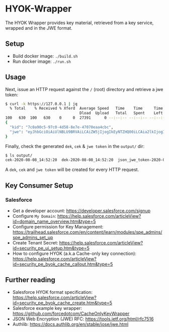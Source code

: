 # HYOK-Wrapper
The HYOK Wrapper provides key material, retrieved from a key service, wrapped and in the JWE format.

## Setup
- Build docker image: `./build.sh`
- Run docker image: `./run.sh`

## Usage

Next, issue an HTTP request against the `/` (root) directory and retrieve a jwe token:
```bash
$ curl -k https://127.0.0.1 | jq
  % Total    % Received % Xferd  Average Speed   Time    Time     Time  Current
                                 Dload  Upload   Total   Spent    Left  Speed
100   630  100   630    0     0  27391      0 --:--:-- --:--:-- --:--:-- 27391
{
  "kid": "7c0a90c5-97c0-4d58-8e7e-47070eaa4cbc",
  "jwe": "eyJhbGciOiAiUlNBLU9BRVAiLCAiZW5jIjogIkEyNTZHQ00iLCAia2lkIjogIjdjMGE5MGM1LTk3YzAtNGQ1OC04ZTdlLTQ3MDcwZWFhNGNiYyJ9.Fx187fQiRtrGDcObWuL_jDCLwYaJ1dAANBczv9d2jZpb7V68qSt8snHbeKnJ48LtBP1cTiM0bfsdZFrcqJT3mZHR0JyGqqM2VEuUVxkij_f3HwU5phOuu7YGsy7FQmnmjOpWLw1JQ7Ut_wfJ-qGUPx3wWCMsrk6KO9FpxwQ8OIx2pBjcMVwRzdLL14lwv3TZXP_Hc4WW7JpaOGK6CblwkjZFBMzfKLqMviY5WLMpeDlbW3tARFCoBc7dgKjhiqjht0cpLzvsq1cPTv_kYzUW6TwpbWkGS7-024HGTG4LI3daP7tCD1ck0MKQQLMh3yiyoMjSAWT2lwO7BUz3EvlqaQ==.MfJWE7Tnw-SvSOr08b5xmA==.atmlDpJpucNtYUwCDCd0otKLLr2pIFg376r-fcaQ0ImWLAIRhgg5MAy9Cspzg_j9.GkOSt7-NPulOlCSPPncrCw=="
}
```

Finally, check the generated `dek`, `cek` & `jwe token` in the `output/` dir:
```bash
$ ls output/
cek-2020-08-08_14:52:20  dek-2020-08-08_14:52:20  json_jwe_token-2020-08-08_14:52:20.json
```
A `dek`, `cek` and `jwe token` will be created for every HTTP request.

## Key Consumer Setup

### Salesforce

- Get a developer account: https://developer.salesforce.com/signup
- Configure `My Domain`: https://help.salesforce.com/articleView?id=domain_name_overview.htm&type=5
- Configure permission for Key Management: https://trailhead.salesforce.com/en/content/learn/modules/spe_admins/spe_admins_set_up
- Create Tenant Secret: https://help.salesforce.com/articleView?id=security_pe_ui_setup.htm&type=5
- How to configure HYOK (a.k.a Cache-only key connection): https://help.salesforce.com/articleView?id=security_pe_byok_cache_callout.htm&type=5

## Further reading
- Salesforce HYOK format specification: https://help.salesforce.com/articleView?id=security_pe_byok_cache_create.htm&type=5
- Salesforce example key wrapper: https://github.com/forcedotcom/CacheOnlyKeyWrapper
- JSON Web Encryption (JWE) RFC: https://tools.ietf.org/html/rfc7516
- Authlib: https://docs.authlib.org/en/stable/jose/jwe.html
